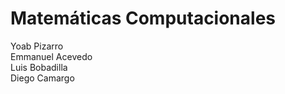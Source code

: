 Matemáticas Computacionales
===============

Yoab Pizarro  
Emmanuel Acevedo  
Luis Bobadilla  
Diego Camargo  

